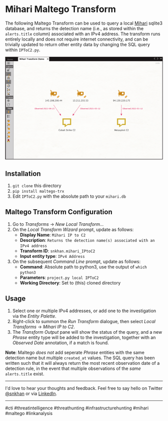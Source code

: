 # Mihari Maltego Transform

The following Maltego Transform can be used to query a local [Mihari](https://github.com/ninoseki/mihari) sqlite3 database, and returns the detection name (i.e., as stored within the `alerts.title` column) associated with an IPv4 address. The transform runs entirely locally and does not require internet connectivity, and can be trivially updated to return other entity data by changing the SQL query within `IPToC2.py`. 


![](./Mihari_Maltego_Transform.png "Demo investigation showing the output of the local Mihari Maltego Transform")


## Installation
1. `git clone` this directory
2. `pip install maltego-trx`
3. Edit `IPToC2.py` with the absolute path to your `mihari.db`


## Maltego Transform Configuration
1. Go to _Transforms_ -> _New Local Transform..._
2. On the _Local Transform Wizard_ prompt, update as follows:
    * __Display Name__: `Mihari IP to C2`
    * __Description__: `Returns the detection name(s) associated with an IPv4 address`
    * __Transform ID__: `snkhan.mihari_IPtoC2`
    * __Input entity type__: `IPv4 Address`
3. On the subsequent _Command Line_ prompt, update as follows:
    * __Command__: Absolute path to python3, use the output of `which python3`
    * __Parameters__: `project.py local IPToC2`
    * __Working Directory__: Set to (this) cloned directory


## Usage
1. Select one or multiple IPv4 addresses, or add one to the investigation via the _Entity Palette_.
2. Right-click to summon the _Run Transform_ dialogue, then select _Local Transforms_ -> _Mihari IP to C2_.
3. The _Transform Output_ pane will show the status of the query, and a new _Phrase_ entity type will be added to the investigation, together with an _Observed Date_ annotation, if a match is found.


__Note__: Maltego _does not_ add seperate _Phrase_ entities with the same detection name but multiple `created_at` values. The SQL query has been written such that it will always return the most recent observation date of a detection rule, in the event that multiple observations of the _same_ `alerts.title` exist.

---

I'd love to hear your thoughts and feedback. Feel free to say hello on Twitter [@snkhan](https://twitter.com/snkhan?lang=en) or via [LinkedIn](https://uk.linkedin.com/in/sajidnawazkhan).

---

#cti #threatintelligence #threathunting #infrastructurehunting #mihari #maltego #linkanalysis
